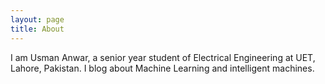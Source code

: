 ```yaml
---
layout: page
title: About
---
```


I am Usman Anwar, a senior year student of Electrical Engineering at UET, Lahore, Pakistan. I blog about Machine Learning and intelligent machines. 

